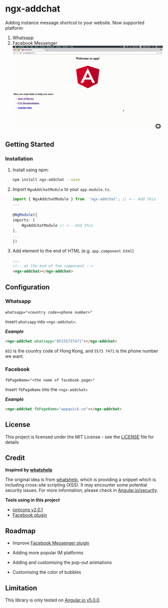 # ngx-addchat
Adding instance message shortcut to your website. 
Now supported platform:
1. Whatsapp
2. Facebook Messenger
![](image/demo.gif)

## Getting Started

### Installation
1. Install using npm:
	```bash
	npm install ngx-addchat --save
	```

2. Import `NgxAddchatModule` to your `app.module.ts`.
	```typescript
	import { NgxAddchatModule } from  'ngx-addchat'; // <-- Add this
	...

	@NgModule({
	imports: [
		NgxAddchatModule // <-- And this
	],
	...
	})
	```

3. Add element to the end of HTML (e.g. `app.component.html`)
	```html
	...
	<!-- at the end of the component -->
	<ngx-addchat></ngx-addchat>
	```

## Configuration

### Whatsapp
```
whatsapp="<country code><phone number>"
```
Insert `whatsapp` into  `<ngx-addchat>`.

**_Example_**
```html
<ngx-addchat whatsapp="85255737471"></ngx-addchat>
```
`852` is the country code of Hong Kong, and `5573 7471` is the phone number we want.

### Facebook
```
fbPageName="<the name of facebook page>"
```
Insert `fbPageName` into the `<ngx-addchat>`

**_Example_**
```html
<ngx-addchat fbPageName="appquick.co"></ngx-addchat>
```

## License

This project is licensed under the MIT License - see the [LICENSE](LICENSE) file for details

  

## Credit
**Inspired by [whatshelp]**

The original idea is from [whatshelp], which is providing a snippet which is including cross-site scripting (XSS). It may encounter some potential security issues. For more information, please check in [Angular.io/security](https://angular.io/guide/security#xss).

**Tools using in this project**
- [ionicons v2.0.1](http://ionicons.com/)
- [Facebook plugin](https://developers.facebook.com/docs/plugins/page-plugin)

## Roadmap
- Improve [Facebook Messenger plugin](https://developers.facebook.com/docs/messenger-platform/discovery/customer-chat-plugin)

- Adding more popular IM platforms

- Adding and customising the pop-out animations

- Customising the color of bubbles

## Limitation
This library is only tested on [Angular.io v5.0.0](https://angular.io).



[whatshelp]: https://whatshelp.io/widget
